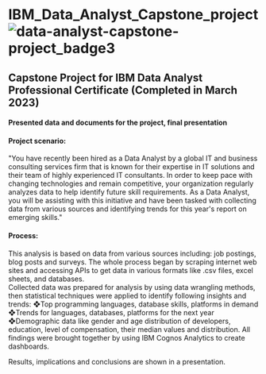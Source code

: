 # IBM_Data_Analyst_Capstone_project  ![data-analyst-capstone-project_badge3](https://user-images.githubusercontent.com/117394317/229610968-a3636500-5a55-4201-a27e-a451a93a4ad7.png)

## Capstone Project for IBM Data Analyst Professional Certificate (Completed in March 2023)
#### Presented data and documents for the project, final presentation

#### Project scenario:
"You have recently been hired as a Data Analyst by a global IT and business consulting services firm that is known for their expertise in IT solutions and their team of highly experienced IT consultants.  In order to keep pace with changing technologies and remain competitive, your organization regularly analyzes data to help identify future skill requirements. As a Data Analyst, you will be assisting with this initiative and have been tasked with collecting data from various sources and identifying trends for this year's report on emerging skills."

#### Process:
This analysis is based on data from various sources including:
job postings, blog posts and surveys. 
The whole process began by scraping internet web sites and accessing APIs to get data in various formats like .csv files, excel sheets, and databases.   
Collected data was prepared for analysis by using data wrangling methods, then statistical techniques were applied to identify following insights and
trends:
❖Top programming languages, database skills, platforms in demand
❖Trends for languages, databases, platforms for the next year
❖Demographic data like gender and age distribution of developers, education, level of compensation, their median values and distribution.
All findings were brought together by using IBM Cognos Analytics to create dashboards. 

Results, implications and conclusions are shown in a presentation.
